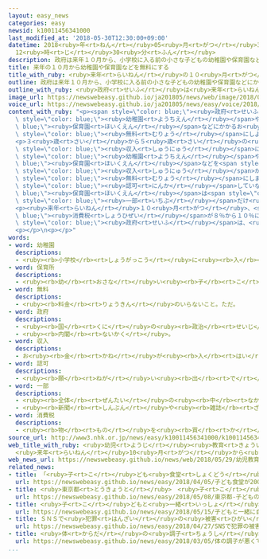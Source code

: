 ```yaml
---
layout: easy_news
categories: easy
newsid: k10011456341000
last_modified_at: '2018-05-30T12:30:00+09:00'
datetime: 2018<ruby>年<rt>ねん</rt></ruby>05<ruby>月<rt>がつ</rt></ruby>30<ruby>日<rt>にち</rt></ruby>
  12<ruby>時<rt>じ</rt></ruby>30<ruby>分<rt>ふん</rt></ruby>
description: 政府は来年１０月から、小学校に入る前の小さな子どもの幼稚園や保育園などにかかるお金を無料にしようと考えています。
title: 来年の１０月から幼稚園や保育園などを無料にする
title_with_ruby: <ruby>来年<rt>らいねん</rt></ruby>の１０<ruby>月<rt>がつ</rt></ruby>から<ruby>幼稚園<rt>ようちえん</rt></ruby>や<ruby>保育園<rt>ほいくえん</rt></ruby>などを<ruby>無料<rt>むりょう</rt></ruby>にする
outline: 政府は来年１０月から、小学校に入る前の小さな子どもの幼稚園や保育園などにかかるお金を無料にしようと考えています。
outline_with_ruby: <ruby>政府<rt>せいふ</rt></ruby>は<ruby>来年<rt>らいねん</rt></ruby>１０<ruby>月<rt>がつ</rt></ruby>から、<ruby>小学校<rt>しょうがっこう</rt></ruby>に<ruby>入<rt>はい</rt></ruby>る<ruby>前<rt>まえ</rt></ruby>の<ruby>小<rt>ちい</rt></ruby>さな<ruby>子<rt>こ</rt></ruby>どもの<ruby>幼稚園<rt>ようちえん</rt></ruby>や<ruby>保育園<rt>ほいくえん</rt></ruby>などにかかるお<ruby>金<rt>かね</rt></ruby>を<ruby>無料<rt>むりょう</rt></ruby>にしようと<ruby>考<rt>かんが</rt></ruby>えています。
image_url: https://newswebeasy.github.io/ja201805/news/web/image/2018/05/29/K10011456341_1805290447_1805290451_01_03.jpg
voice_url: https://newswebeasy.github.io/ja201805/news/easy/voice/2018/05/30/k10011456341000.mp4
content_with_ruby: "<p><span style=\"color: blue;\"><ruby>政府<rt>せいふ</rt></ruby></span>は<ruby>来年<rt>らいねん</rt></ruby>１０<ruby>月<rt>がつ</rt></ruby>から、<ruby>小学校<rt>しょうがっこう</rt></ruby>に<ruby>入<rt>はい</rt></ruby>る<ruby>前<rt>まえ</rt></ruby>の<ruby>小<rt>ちい</rt></ruby>さな<ruby>子<rt>こ</rt></ruby>どもの<span\
  \ style=\"color: blue;\"><ruby>幼稚園<rt>ようちえん</rt></ruby></span>や<span style=\"color:\
  \ blue;\"><ruby>保育園<rt>ほいくえん</rt></ruby></span>などにかかるお<ruby>金<rt>かね</rt></ruby>を<span\
  \ style=\"color: blue;\"><ruby>無料<rt>むりょう</rt></ruby></span>にしようと<ruby>考<rt>かんが</rt></ruby>えています。</p>\n\
  <p>３<ruby>歳<rt>さい</rt></ruby>から５<ruby>歳<rt>さい</rt></ruby>の<ruby>子<rt>こ</rt></ruby>どもは、<ruby>家庭<rt>かてい</rt></ruby>の<span\
  \ style=\"color: blue;\"><ruby>収入<rt>しゅうにゅう</rt></ruby></span>に<ruby>関係<rt>かんけい</rt></ruby>なく、<span\
  \ style=\"color: blue;\"><ruby>幼稚園<rt>ようちえん</rt></ruby></span>や<span style=\"color:\
  \ blue;\"><ruby>保育園<rt>ほいくえん</rt></ruby></span>などを<span style=\"color: blue;\"><ruby>無料<rt>むりょう</rt></ruby></span>にします。０<ruby>歳<rt>さい</rt></ruby>から２<ruby>歳<rt>さい</rt></ruby>の<ruby>子<rt>こ</rt></ruby>どもは、<ruby>家庭<rt>かてい</rt></ruby>の<span\
  \ style=\"color: blue;\"><ruby>収入<rt>しゅうにゅう</rt></ruby></span>が<ruby>少<rt>すく</rt></ruby>ない<ruby>場合<rt>ばあい</rt></ruby>だけ<span\
  \ style=\"color: blue;\"><ruby>無料<rt>むりょう</rt></ruby></span>にします。</p>\n<p><ruby>県<rt>けん</rt></ruby>や<ruby>市<rt>し</rt></ruby>などが<span\
  \ style=\"color: blue;\"><ruby>認可<rt>にんか</rt></ruby></span>していない<span style=\"color:\
  \ blue;\"><ruby>保育園<rt>ほいくえん</rt></ruby></span>は<span style=\"color: blue;\"><ruby>無料<rt>むりょう</rt></ruby></span>ではなくて、<span\
  \ style=\"color: blue;\"><ruby>一部<rt>いちぶ</rt></ruby></span>だけ<ruby>国<rt>くに</rt></ruby>が<ruby>払<rt>はら</rt></ruby>います。</p>\n\
  <p><ruby>来年<rt>らいねん</rt></ruby>１０<ruby>月<rt>がつ</rt></ruby>、<span style=\"color:\
  \ blue;\"><ruby>消費税<rt>しょうひぜい</rt></ruby></span>が８％から１０％に<ruby>上<rt>あ</rt></ruby>がる<ruby>予定<rt>よてい</rt></ruby>です。<span\
  \ style=\"color: blue;\"><ruby>政府<rt>せいふ</rt></ruby></span>は、<ruby>小<rt>ちい</rt></ruby>さな<ruby>子<rt>こ</rt></ruby>どもがいる<ruby>家庭<rt>かてい</rt></ruby>の<ruby>手伝<rt>てつだ</rt></ruby>いをしたいと<ruby>考<rt>かんが</rt></ruby>えています。</p>\n\
  <p></p>\n<p></p>"
words:
- word: 幼稚園
  descriptions:
  - <ruby><rb>小学校</rb><rt>しょうがっこう</rt></ruby>に<ruby><rb>入</rb><rt>はい</rt></ruby>る<ruby><rb>前</rb><rt>まえ</rt></ruby>の<ruby><rb>子</rb><rt>こ</rt></ruby>どもに、<ruby><rb>集団生活</rb><rt>しゅうだんせいかつ</rt></ruby>に<ruby><rb>慣</rb><rt>な</rt></ruby>れさせるため、いろいろのことを<ruby><rb>教</rb><rt>おし</rt></ruby>える<ruby><rb>所</rb><rt>ところ</rt></ruby>。
- word: 保育所
  descriptions:
  - <ruby><rb>幼</rb><rt>おさな</rt></ruby>い<ruby><rb>子</rb><rt>こ</rt></ruby>どもを<ruby><rb>朝</rb><rt>あさ</rt></ruby>から<ruby><rb>夕方</rb><rt>ゆうがた</rt></ruby>まで<ruby><rb>預</rb><rt>あず</rt></ruby>かって、<ruby><rb>世話</rb><rt>せわ</rt></ruby>をする<ruby><rb>所</rb><rt>ところ</rt></ruby>。ほいくしょ。<ruby><rb>保育園</rb><rt>ほいくえん</rt></ruby>。
- word: 無料
  descriptions:
  - <ruby><rb>料金</rb><rt>りょうきん</rt></ruby>のいらないこと。ただ。
- word: 政府
  descriptions:
  - <ruby><rb>国</rb><rt>くに</rt></ruby>の<ruby><rb>政治</rb><rt>せいじ</rt></ruby>を<ruby><rb>行</rb><rt>おこな</rt></ruby>うところ。
  - <ruby><rb>内閣</rb><rt>ないかく</rt></ruby>。
- word: 収入
  descriptions:
  - お<ruby><rb>金</rb><rt>かね</rt></ruby>が<ruby><rb>入</rb><rt>はい</rt></ruby>ること。また、そのお<ruby><rb>金</rb><rt>かね</rt></ruby>。
- word: 認可
  descriptions:
  - <ruby><rb>願</rb><rt>ねが</rt></ruby>い<ruby><rb>出</rb><rt>で</rt></ruby>たことを、<ruby><rb>役所</rb><rt>やくしょ</rt></ruby>などがよいと<ruby><rb>認</rb><rt>みと</rt></ruby>めて、<ruby><rb>許</rb><rt>ゆる</rt></ruby>すこと。
- word: 一部
  descriptions:
  - <ruby><rb>全体</rb><rt>ぜんたい</rt></ruby>の<ruby><rb>中</rb><rt>なか</rt></ruby>の、ある<ruby><rb>部分</rb><rt>ぶぶん</rt></ruby>。
  - <ruby><rb>新聞</rb><rt>しんぶん</rt></ruby>や<ruby><rb>雑誌</rb><rt>ざっし</rt></ruby>などを<ruby><rb>数</rb><rt>かぞ</rt></ruby>えるときの、<ruby><rb>一</rb><rt>ひと</rt></ruby>つ。
- word: 消費税
  descriptions:
  - <ruby><rb>物</rb><rt>もの</rt></ruby>を<ruby><rb>買</rb><rt>か</rt></ruby>ったり、サービスを<ruby><rb>受</rb><rt>う</rt></ruby>けたりしたときに、かけられる<ruby><rb>税金</rb><rt>ぜいきん</rt></ruby>。
source_url: http://www3.nhk.or.jp/news/easy/k10011456341000/k10011456341000.html
web_title_with_ruby: <ruby>幼児<rt>ようじ</rt></ruby><ruby>教育<rt>きょういく</rt></ruby>・<ruby>保育<rt>ほいく</rt></ruby>の<ruby>無償<rt>むしょう</rt></ruby><ruby>化<rt>か</rt></ruby>
  <ruby>来年<rt>らいねん</rt></ruby>10<ruby>月<rt>がつ</rt></ruby>から<ruby>実施<rt>じっし</rt></ruby>へ
web_news_url: https://newswebeasy.github.io/news/web/2018/05/29/幼児教育保育の無償化-来年10月から実施へ
related_news:
- title: 「<ruby>子<rt>こ</rt></ruby>ども<ruby>食堂<rt>しょくどう</rt></ruby>」が２０００<ruby>以上<rt>いじょう</rt></ruby>になる　おととしの７<ruby>倍<rt>ばい</rt></ruby>
  url: https://newswebeasy.github.io/news/easy/2018/04/05/子ども食堂が2000以上になる-おととしの7倍
- title: <ruby>東京都<rt>とうきょうと</rt></ruby>　<ruby>子<rt>こ</rt></ruby>どもの７０％がスマートフォンなどを<ruby>使<rt>つか</rt></ruby>っている
  url: https://newswebeasy.github.io/news/easy/2018/05/08/東京都-子どもの70がスマートフォンなどを使っている
- title: <ruby>子<rt>こ</rt></ruby>どもと<ruby>一緒<rt>いっしょ</rt></ruby>に<ruby>自転車<rt>じてんしゃ</rt></ruby>に<ruby>乗<rt>の</rt></ruby>ったときの<ruby>事故<rt>じこ</rt></ruby>が<ruby>続<rt>つづ</rt></ruby>いている
  url: https://newswebeasy.github.io/news/easy/2018/05/15/子どもと一緒に自転車に乗ったときの事故が続いている
- title: ＳＮＳで<ruby>犯罪<rt>はんざい</rt></ruby>の<ruby>被害<rt>ひがい</rt></ruby>にあった<ruby>子<rt>こ</rt></ruby>ども　<ruby>今<rt>いま</rt></ruby>までで<ruby>最<rt>もっと</rt></ruby>も<ruby>多<rt>おお</rt></ruby>い
  url: https://newswebeasy.github.io/news/easy/2018/04/27/SNSで犯罪の被害にあった子ども-今までで最も多い
- title: <ruby>体<rt>からだ</rt></ruby>の<ruby>調子<rt>ちょうし</rt></ruby>が<ruby>悪<rt>わる</rt></ruby>くて<ruby>学校<rt>がっこう</rt></ruby>を<ruby>休<rt>やす</rt></ruby>む<ruby>子<rt>こ</rt></ruby>ども「<ruby>体<rt>からだ</rt></ruby>と<ruby>心<rt>こころ</rt></ruby>の<ruby>治療<rt>ちりょう</rt></ruby>が<ruby>大切<rt>たいせつ</rt></ruby>」
  url: https://newswebeasy.github.io/news/easy/2018/03/05/体の調子が悪くて学校を休む子ども体と心の治療が大切
...
```

